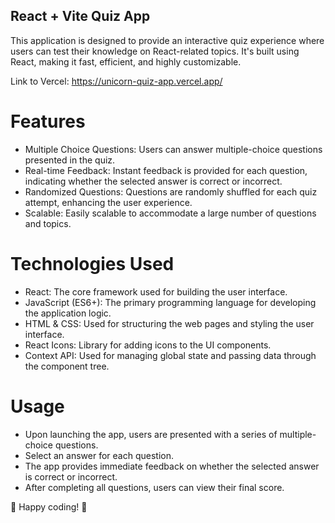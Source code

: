 ## React + Vite Quiz App

This application is designed to provide an interactive quiz experience where users can test their knowledge on React-related topics. It's built using React, making it fast, efficient, and highly customizable.

Link to Vercel: https://unicorn-quiz-app.vercel.app/

# Features
- Multiple Choice Questions: Users can answer multiple-choice questions presented in the quiz.
- Real-time Feedback: Instant feedback is provided for each question, indicating whether the selected answer is correct or incorrect.
- Randomized Questions: Questions are randomly shuffled for each quiz attempt, enhancing the user experience.
- Scalable: Easily scalable to accommodate a large number of questions and topics.

# Technologies Used
- React: The core framework used for building the user interface.
- JavaScript (ES6+): The primary programming language for developing the application logic.
- HTML & CSS: Used for structuring the web pages and styling the user interface.
- React Icons: Library for adding icons to the UI components.
- Context API: Used for managing global state and passing data through the component tree.

# Usage
- Upon launching the app, users are presented with a series of multiple-choice questions.
- Select an answer for each question.
- The app provides immediate feedback on whether the selected answer is correct or incorrect.
- After completing all questions, users can view their final score.


🚀 Happy coding! 🚀
